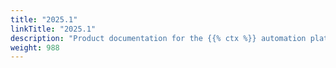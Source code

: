```yaml
---
title: "2025.1"
linkTitle: "2025.1"
description: "Product documentation for the {{% ctx %}} automation platform, including guides, tutorials and reference documentation."
weight: 988
---
```

